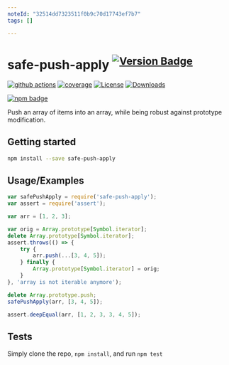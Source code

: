 ```yaml
---
noteId: "32514dd7323511f0b9c70d17743ef7b7"
tags: []

---
```


# safe-push-apply <sup>[![Version Badge][npm-version-svg]][package-url]</sup>

[![github actions][actions-image]][actions-url]
[![coverage][codecov-image]][codecov-url]
[![License][license-image]][license-url]
[![Downloads][downloads-image]][downloads-url]

[![npm badge][npm-badge-png]][package-url]

Push an array of items into an array, while being robust against prototype modification.

## Getting started

```sh
npm install --save safe-push-apply
```

## Usage/Examples

```js
var safePushApply = require('safe-push-apply');
var assert = require('assert');

var arr = [1, 2, 3];

var orig = Array.prototype[Symbol.iterator];
delete Array.prototype[Symbol.iterator];
assert.throws(() => {
    try {
        arr.push(...[3, 4, 5]);
    } finally {
        Array.prototype[Symbol.iterator] = orig;
    }
}, 'array is not iterable anymore');

delete Array.prototype.push;
safePushApply(arr, [3, 4, 5]);

assert.deepEqual(arr, [1, 2, 3, 3, 4, 5]);
```

## Tests
Simply clone the repo, `npm install`, and run `npm test`

[package-url]: https://npmjs.org/package/safe-push-apply
[npm-version-svg]: https://versionbadg.es/ljharb/safe-push-apply.svg
[deps-svg]: https://david-dm.org/ljharb/safe-push-apply.svg
[deps-url]: https://david-dm.org/ljharb/safe-push-apply
[dev-deps-svg]: https://david-dm.org/ljharb/safe-push-apply/dev-status.svg
[dev-deps-url]: https://david-dm.org/ljharb/safe-push-apply#info=devDependencies
[npm-badge-png]: https://nodei.co/npm/safe-push-apply.png?downloads=true&stars=true
[license-image]: https://img.shields.io/npm/l/safe-push-apply.svg
[license-url]: LICENSE
[downloads-image]: https://img.shields.io/npm/dm/safe-push-apply.svg
[downloads-url]: https://npm-stat.com/charts.html?package=safe-push-apply
[codecov-image]: https://codecov.io/gh/ljharb/safe-push-apply/branch/main/graphs/badge.svg
[codecov-url]: https://app.codecov.io/gh/ljharb/safe-push-apply/
[actions-image]: https://img.shields.io/endpoint?url=https://github-actions-badge-u3jn4tfpocch.runkit.sh/ljharb/safe-push-apply
[actions-url]: https://github.com/ljharb/safe-push-apply/actions
